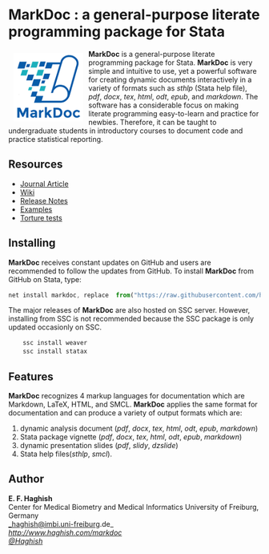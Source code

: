 # MarkDoc : a general-purpose literate programming package for Stata

<a href="http://haghish.com/markdoc"><img src="./Documentation/MD150.png" align="left" width="140" hspace="10" vspace="6"></a>

**MarkDoc** is a general-purpose literate programming package for Stata. **MarkDoc** is very simple and intuitive to use, yet a powerful software for creating dynamic documents interactively in a variety of formats such as *sthlp* (Stata help file), *pdf*, *docx*, *tex*, *html*, *odt*, *epub*, and *markdown*.
The software has a considerable focus on making literate programming easy-to-learn and practice for newbies. Therefore, it can be taught to undergraduate students in introductory courses to document code and practice statistical reporting.

## Resources

* [Journal Article](http://haghish.com/resources/pdf/Haghish_MarkDoc.pdf)
* [Wiki](https://github.com/haghish/MarkDoc/wiki)
* [Release Notes](https://github.com/haghish/MarkDoc/releases)
* [Examples](https://github.com/haghish/MarkDoc/tree/master/Examples)
* [Torture tests](https://github.com/haghish/MarkDoc/tree/master/Torture_test)

Installing
----------

__MarkDoc__ receives constant updates on GitHub and users are recommended to follow the updates from GitHub. To install __MarkDoc__ from GitHub on Stata, type:

```js
net install markdoc, replace  from("https://raw.githubusercontent.com/haghish/markdoc/master/")
```

The major releases of __MarkDoc__ are also hosted on SSC server. However, installing from SSC is not recommended because the SSC package is only updated occasionly on SSC. 

```js
    ssc install weaver
    ssc install statax
```


Features
-----------------

__MarkDoc__ recognizes 4 markup languages for documentation which are Markdown, LaTeX, HTML, and SMCL. **MarkDoc** applies the same format for documentation and can produce a variety of output formats which are:

1. dynamic analysis document (*pdf*, *docx*, *tex*, *html*, *odt*, *epub*, *markdown*)
2. Stata package vignette (*pdf*, *docx*, *tex*, *html*, *odt*, *epub*, *markdown*)
3. dynamic presentation slides (*pdf*, *slidy*, *dzslide*)
4. Stata help files(*sthlp*, *smcl*). 

        
Author
------
  **E. F. Haghish**  
  Center for Medical Biometry and Medical Informatics
  University of Freiburg, Germany      
  _haghish@imbi.uni-freiburg.de_     
  _http://www.haghish.com/markdoc_  
  _[@Haghish](https://twitter.com/Haghish)_   
